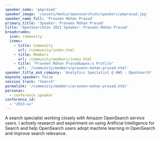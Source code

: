 ```yaml
---
speaker_name: 'pmprasad'
speaker_image: '/assets/media/opensearchcon/speakers/pmprasad.jpg'
speaker_name_full: 'Praveen Mohan Prasad'
primary_title: 'Speaker: Praveen Mohan Prasad'
title: 'OpenSearchCon 2023 Speaker: Praveen Mohan Prasad'
breadcrumbs:
  icon: community
  items:
    - title: Community
      url: /community/index.html
    - title: Members
      url: /community/members/index.html
    - title: "Praveen Mohan Prasad&apos;s Profile"
      url: '/community/members/praveen-mohan-prasad.html'
speaker_title_and_company: 'Analytics Specialist @ AWS - OpenSearch'
keynote_speaker: false
session_track: "Search"
permalink: '/community/members/praveen-mohan-prasad.html'
personas:
  - conference_speaker
conference_id:
  - "2023-us"
---
```


A search specialist working closely with Amazon OpenSearch service users. I actively research and experiment on using Artificial Intelligence for Search and help OpenSearch users adopt machine learning in OpenSearch and improve search relevance.

